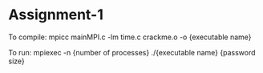 # Assignment-1

To compile: 
mpicc mainMPI.c -lm time.c crackme.o -o {executable name}

To run:
mpiexec -n {number of processes} ./{executable name} {password size}

